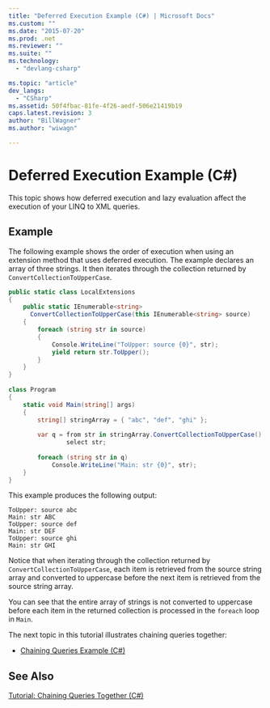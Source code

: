 ```yaml
---
title: "Deferred Execution Example (C#) | Microsoft Docs"
ms.custom: ""
ms.date: "2015-07-20"
ms.prod: .net
ms.reviewer: ""
ms.suite: ""
ms.technology: 
  - "devlang-csharp"

ms.topic: "article"
dev_langs: 
  - "CSharp"
ms.assetid: 50f4fbac-81fe-4f26-aedf-506e21419b19
caps.latest.revision: 3
author: "BillWagner"
ms.author: "wiwagn"

---
```

# Deferred Execution Example (C#)
This topic shows how deferred execution and lazy evaluation affect the execution of your LINQ to XML queries.  
  
## Example  
 The following example shows the order of execution when using an extension method that uses deferred execution. The example declares an array of three strings. It then iterates through the collection returned by `ConvertCollectionToUpperCase`.  
  
```csharp  
public static class LocalExtensions  
{  
    public static IEnumerable<string>  
      ConvertCollectionToUpperCase(this IEnumerable<string> source)  
    {  
        foreach (string str in source)  
        {  
            Console.WriteLine("ToUpper: source {0}", str);  
            yield return str.ToUpper();  
        }  
    }  
}  
  
class Program  
{  
    static void Main(string[] args)  
    {  
        string[] stringArray = { "abc", "def", "ghi" };  
  
        var q = from str in stringArray.ConvertCollectionToUpperCase()  
                select str;  
  
        foreach (string str in q)  
            Console.WriteLine("Main: str {0}", str);  
    }  
}  
```  
  
 This example produces the following output:  
  
```  
ToUpper: source abc  
Main: str ABC  
ToUpper: source def  
Main: str DEF  
ToUpper: source ghi  
Main: str GHI  
```  
  
 Notice that when iterating through the collection returned by `ConvertCollectionToUpperCase`, each item is retrieved from the source string array and converted to uppercase before the next item is retrieved from the source string array.  
  
 You can see that the entire array of strings is not converted to uppercase before each item in the returned collection is processed in the `foreach` loop in `Main`.  
  
 The next topic in this tutorial illustrates chaining queries together:  
  
-   [Chaining Queries Example (C#)](../../../../csharp/programming-guide/concepts/linq/chaining-queries-example.md)  
  
## See Also  
 [Tutorial: Chaining Queries Together (C#)](../../../../csharp/programming-guide/concepts/linq/tutorial-chaining-queries-together.md)